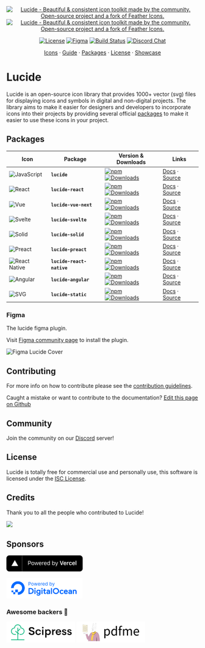 <p align="center">
  <a href="https://github.com/lucide-icons/lucide#gh-light-mode-only">
    <img src="https://lucide.dev/lucide-logo-repo.svg#gh-light-mode-only" alt="Lucide - Beautiful & consistent icon toolkit made by the community. Open-source project and a fork of Feather Icons." width="480">
  </a>
  <a href="https://github.com/lucide-icons/lucide#gh-dark-mode-only">
    <img src="https://lucide.dev/lucide-logo-repo-dark.svg#gh-dark-mode-only" alt="Lucide - Beautiful & consistent icon toolkit made by the community. Open-source project and a fork of Feather Icons." width="480">
  </a>
</p>
<p align="center">
  <a href="https://github.com/lucide-icons/lucide/blob/main/LICENSE"><img src="https://img.shields.io/npm/l/lucide?style=for-the-badge" alt="License"></a>
  <a href="https://www.figma.com/community/plugin/939567362549682242/Lucide-Icons"><img src="https://img.shields.io/badge/Figma-f24e1e?logo=figma&logoColor=ffffff&style=for-the-badge" alt="Figma"></a>
  <a href="https://github.com/lucide-icons/lucide/actions/workflows/release.yml"><img src="https://img.shields.io/github/actions/workflow/status/lucide-icons/lucide/release.yml?style=for-the-badge" alt="Build Status"></a>
  <a href="https://discord.gg/EH6nSts"><img src="https://img.shields.io/discord/723074157486800936?logo=discord&logoColor=ffffff&colorB=5865f2&style=for-the-badge" alt="Discord Chat"></a>
</p>
<p align="center">
  <a href="https://lucide.dev/icons/">Icons</a>
  ·
  <a href="https://lucide.dev/guide/">Guide</a>
  ·
  <a href="https://lucide.dev/packages">Packages</a>
  ·
  <a href="https://lucide.dev/license">License</a>
  ·
  <a href="https://lucide.dev/showcase">Showcase</a>
</p>

# Lucide

Lucide is an open-source icon library that provides 1000+ vector (svg) files for displaying icons and symbols in digital and non-digital projects. The library aims to make it easier for designers and developers to incorporate icons into their projects by providing several official [packages](https://lucide.dev/packages) to make it easier to use these icons in your project.

## Packages

| Icon | Package | Version & Downloads | Links |
| --- | --- | --- | --- |
| <img src="https://lucide.dev/framework-logos/js.svg" alt="JavaScript" width="48"> | **`lucide`** | [![npm](https://img.shields.io/npm/v/lucide?style=flat-square)](https://www.npmjs.com/package/lucide) [![Downloads](https://img.shields.io/npm/dw/lucide?style=flat-square)](https://www.npmjs.com/package/lucide) | [Docs](https://lucide.dev/guide/packages/lucide) · [Source](./packages/lucide) |
| <img src="https://lucide.dev/framework-logos/react.svg" alt="React" width="48"> | **`lucide-react`** | [![npm](https://img.shields.io/npm/v/lucide-react?style=flat-square)](https://www.npmjs.com/package/lucide-react) [![Downloads](https://img.shields.io/npm/dw/lucide-react?style=flat-square)](https://www.npmjs.com/package/lucide-react) | [Docs](https://lucide.dev/guide/packages/lucide-react) · [Source](./packages/lucide-react) |
| <img src="https://lucide.dev/framework-logos/vue.svg" alt="Vue" width="48"> | **`lucide-vue-next`** | [![npm](https://img.shields.io/npm/v/lucide-vue-next?style=flat-square)](https://www.npmjs.com/package/lucide-vue-next) [![Downloads](https://img.shields.io/npm/dw/lucide-vue-next?style=flat-square)](https://www.npmjs.com/package/lucide-vue-next) | [Docs](https://lucide.dev/guide/packages/lucide-vue-next) · [Source](./packages/lucide-vue-next) |
| <img src="https://lucide.dev/framework-logos/svelte.svg" alt="Svelte" width="48"> | **`lucide-svelte`** | [![npm](https://img.shields.io/npm/v/lucide-svelte?style=flat-square)](https://www.npmjs.com/package/lucide-svelte) [![Downloads](https://img.shields.io/npm/dw/lucide-svelte?style=flat-square)](https://www.npmjs.com/package/lucide-svelte) | [Docs](https://lucide.dev/guide/packages/lucide-svelte) · [Source](./packages/lucide-svelte) |
| <img src="https://lucide.dev/framework-logos/solid.svg" alt="Solid" width="48"> | **`lucide-solid`** | [![npm](https://img.shields.io/npm/v/lucide-solid?style=flat-square)](https://www.npmjs.com/package/lucide-solid) [![Downloads](https://img.shields.io/npm/dw/lucide-solid?style=flat-square)](https://www.npmjs.com/package/lucide-solid) | [Docs](https://lucide.dev/guide/packages/lucide-solid) · [Source](./packages/lucide-solid) |
| <img src="https://lucide.dev/framework-logos/preact.svg" alt="Preact" width="48"> | **`lucide-preact`** | [![npm](https://img.shields.io/npm/v/lucide-preact?style=flat-square)](https://www.npmjs.com/package/lucide-preact) [![Downloads](https://img.shields.io/npm/dw/lucide-preact?style=flat-square)](https://www.npmjs.com/package/lucide-preact) | [Docs](https://lucide.dev/guide/packages/lucide-preact) · [Source](./packages/lucide-preact) |
| <img src="https://lucide.dev/framework-logos/react-native.svg" alt="React Native" width="48"> | **`lucide-react-native`** | [![npm](https://img.shields.io/npm/v/lucide-react-native?style=flat-square)](https://www.npmjs.com/package/lucide-react-native) [![Downloads](https://img.shields.io/npm/dw/lucide-react-native?style=flat-square)](https://www.npmjs.com/package/lucide-react-native) | [Docs](https://lucide.dev/guide/packages/lucide-react-native) · [Source](./packages/lucide-react-native) |
| <img src="https://lucide.dev/framework-logos/angular.svg" alt="Angular" width="48"> | **`lucide-angular`** | [![npm](https://img.shields.io/npm/v/lucide-angular?style=flat-square)](https://www.npmjs.com/package/lucide-angular) [![Downloads](https://img.shields.io/npm/dw/lucide-angular?style=flat-square)](https://www.npmjs.com/package/lucide-angular) | [Docs](https://lucide.dev/guide/packages/lucide-angular) · [Source](./packages/lucide-angular) |
| <img src="https://lucide.dev/framework-logos/svg.svg" alt="SVG" width="48"> | **`lucide-static`** | [![npm](https://img.shields.io/npm/v/lucide-static?style=flat-square)](https://www.npmjs.com/package/lucide-static) [![Downloads](https://img.shields.io/npm/dw/lucide-static?style=flat-square)](https://www.npmjs.com/package/lucide-static) | [Docs](https://lucide.dev/guide/packages/lucide-static) · [Source](./packages/lucide-static) |

### Figma

The lucide figma plugin.

Visit [Figma community page](https://www.figma.com/community/plugin/939567362549682242/Lucide-Icons) to install the plugin.

<img width="420" src="https://www.figma.com/community/plugin/939567362549682242/thumbnail" alt="Figma Lucide Cover">

## Contributing

For more info on how to contribute please see the [contribution guidelines](https://github.com/lucide-icons/lucide/blob/main/CONTRIBUTING.md).

Caught a mistake or want to contribute to the documentation? [Edit this page on Github](https://github.com/lucide-icons/lucide/blob/main/README.md)

## Community

Join the community on our [Discord](https://discord.gg/EH6nSts) server!

## License

Lucide is totally free for commercial use and personally use, this software is licensed under the [ISC License](https://github.com/lucide-icons/lucide/blob/main/LICENSE).

## Credits

Thank you to all the people who contributed to Lucide!

<a href="https://github.com/lucide-icons/lucide/graphs/contributors">
<img src="https://opencollective.com/lucide-icons/contributors.svg?width=890" /></a>

## Sponsors

<a href="https://vercel.com?utm_source=lucide&utm_campaign=oss">
  <img src="docs/public/vercel.svg" alt="Powered by Vercel" width="200" />
</a>

<a href="https://www.digitalocean.com/?refcode=b0877a2caebd&utm_campaign=Referral_Invite&utm_medium=Referral_Program&utm_source=badge"><img src="docs/public/digitalocean.svg" width="200" alt="DigitalOcean Referral Badge" /></a>

### Awesome backers 🍺

<a href="https://www.scipress.io?utm_source=lucide"><img src="docs/public/sponsors/scipress.svg" width="180" alt="Scipress sponsor badge" /></a>
<a href="https://github.com/pdfme/pdfme"><img src="docs/public/sponsors/pdfme.svg" width="180" alt="pdfme sponsor badge" /></a>
